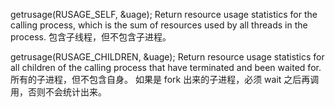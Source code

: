 getrusage(RUSAGE_SELF, &uage);
Return resource usage statistics for the calling process,
which is the sum of resources used by all threads in the process.
包含子线程，但不包含子进程。

getrusage(RUSAGE_CHILDREN, &uage);
Return resource usage statistics for all children of the
calling process that have terminated and been waited for.
所有的子进程，但不包含自身。
如果是 fork 出来的子进程，必须 wait 之后再调用，否则不会统计出来。